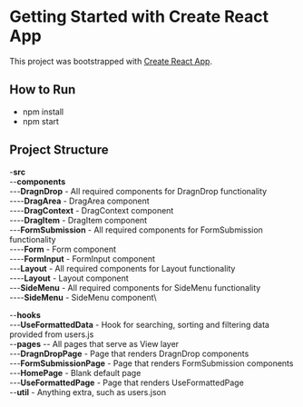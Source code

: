 # Getting Started with Create React App
This project was bootstrapped with [Create React App](https://github.com/facebook/create-react-app).

## How to Run 
- npm install
- npm start

## Project Structure
-**src**\
--**components**\
---**DragnDrop** - All required components for DragnDrop functionality\
----**DragArea** - DragArea component\
----**DragContext** - DragContext component\
----**DragItem** - DragItem component\
---**FormSubmission** - All required components for FormSubmission functionality\
----**Form** - Form component\
----**FormInput** - FormInput component\
---**Layout** - All required components for Layout functionality\
----**Layout**  - Layout component\
---**SideMenu** - All required components for SideMenu functionality\
----**SideMenu** - SideMenu component\


--**hooks**\
---**UseFormattedData** - Hook for searching, sorting and filtering data provided from users.js\
--**pages** -- All pages that serve as View layer\
---**DragnDropPage** - Page that renders DragnDrop components\
---**FormSubmissionPage** - Page that renders FormSubmission components\
---**HomePage** - Blank default page\
---**UseFormattedPage** - Page that renders UseFormattedPage\
--**util** - Anything extra, such as users.json
